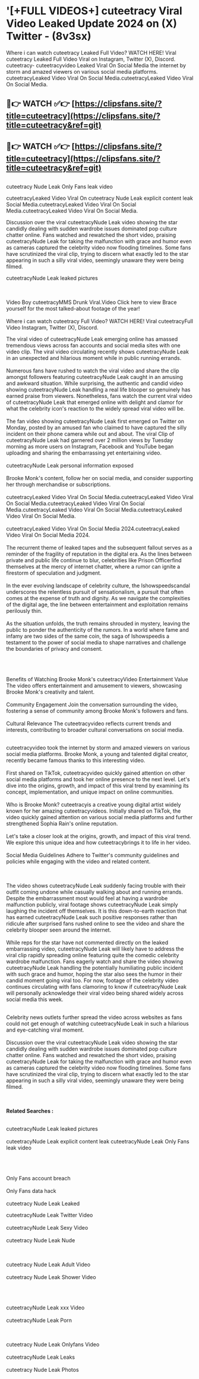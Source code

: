 #  '[+FULL VIDEOS+] cuteetracy Viral Video Leaked Update 2024 on (X) Twitter - (8v3sx)

Where i can watch cuteetracy Leaked Full Video? WATCH HERE! Viral cuteetracy Leaked Full Video Viral on Instagram, Twitter (X), Discord.
cuteetracy- cuteetracyvideo Leaked Viral On Social Media the internet by storm and amazed viewers on various social media platforms.
cuteetracyLeaked Video Viral On Social Media.cuteetracyLeaked Video Viral On Social Media.




## 🔴👉 WATCH ✅👉 [https://clipsfans.site/?title=cuteetracy](https://clipsfans.site/?title=cuteetracy&ref=git)


## 🔴👉 WATCH ✅👉 [https://clipsfans.site/?title=cuteetracy](https://clipsfans.site/?title=cuteetracy&ref=git)
##


cuteetracy Nude Leak Only Fans leak video 


cuteetracyLeaked Video Viral On  cuteetracy Nude Leak explicit content leak Social Media.cuteetracyLeaked Video Viral On Social Media.cuteetracyLeaked Video Viral On Social Media.



Discussion over the viral cuteetracyNude Leak video showing the star candidly dealing with sudden wardrobe issues dominated pop culture chatter online. Fans watched and rewatched the short video, praising cuteetracyNude Leak for taking the malfunction with grace and humor even as cameras captured the celebrity video now flooding timelines. Some fans have scrutinized the viral clip, trying to discern what exactly led to the star appearing in such a silly viral video, seemingly unaware they were being filmed.


cuteetracyNude Leak leaked pictures


  <br>

  <br>
Video Boy cuteetracyMMS Drunk Viral.Video Click here to view Brace yourself for the most talked-about footage of the year!
<br><br>
Where i can watch cuteetracy Full Video? WATCH HERE! Viral cuteetracyFull Video Instagram, Twitter (X), Discord.

The viral video of cuteetracyNude Leak emerging online has amassed tremendous views across fan accounts and social media sites with one video clip. The viral video circulating recently shows cuteetracyNude Leak in an unexpected and hilarious moment while in public running errands.
<br><br>
Numerous fans have rushed to watch the viral video and share the clip amongst followers featuring cuteetracyNude Leak caught in an amusing and awkward situation. While surprising, the authentic and candid video showing cuteetracyNude Leak handling a real life blooper so genuinely has earned praise from viewers. Nonetheless, fans watch the current viral video of cuteetracyNude Leak that emerged online with delight and clamor for what the celebrity icon's reaction to the widely spread viral video will be.
<br><br>
The fan video showing cuteetracyNude Leak first emerged on Twitter on Monday, posted by an amused fan who claimed to have captured the silly incident on their phone camera while out and about. The viral Clip of cuteetracyNude Leak had garnered over 2 million views by Tuesday morning as more users on Instagram, Facebook and YouTube began uploading and sharing the embarrassing yet entertaining video.
<br><br>
cuteetracyNude Leak personal information exposed
<br><br>
Brooke Monk's content, follow her on social media, and consider supporting her through merchandise or subscriptions.
<br><br>
cuteetracyLeaked Video Viral On Social Media.cuteetracyLeaked Video Viral On Social Media.cuteetracyLeaked Video Viral On Social Media.cuteetracyLeaked Video Viral On Social Media.cuteetracyLeaked Video Viral On Social Media.
<br><br>
cuteetracyLeaked Video Viral On Social Media 2024.cuteetracyLeaked Video Viral On Social Media 2024.
<br><br>
The recurrent theme of leaked tapes and the subsequent fallout serves as a reminder of the fragility of reputation in the digital era. As the lines between private and public life continue to blur, celebrities like Prison Officerfind themselves at the mercy of internet chatter, where a rumor can ignite a firestorm of speculation and judgment.
<br><br>
In the ever evolving landscape of celebrity culture, the Ishowspeedscandal underscores the relentless pursuit of sensationalism, a pursuit that often comes at the expense of truth and dignity. As we navigate the complexities of the digital age, the line between entertainment and exploitation remains perilously thin.
<br><br>
As the situation unfolds, the truth remains shrouded in mystery, leaving the public to ponder the authenticity of the rumors. In a world where fame and infamy are two sides of the same coin, the saga of Ishowspeedis a testament to the power of social media to shape narratives and challenge the boundaries of privacy and consent.
<br><br>

<br><br>
Benefits of Watching Brooke Monk's cuteetracyVideo Entertainment Value The video offers entertainment and amusement to viewers, showcasing Brooke Monk's creativity and talent.
<br><br>
Community Engagement Join the conversation surrounding the video, fostering a sense of community among Brooke Monk's followers and fans.
<br><br>
Cultural Relevance The cuteetracyvideo reflects current trends and interests, contributing to broader cultural conversations on social media.
<br><br>


cuteetracyvideo took the internet by storm and amazed viewers on various social media platforms. Brooke Monk, a young and talented digital creator, recently became famous thanks to this interesting video.
<br><br>
First shared on TikTok, cuteetracyvideo quickly gained attention on other social media platforms and took her online presence to the next level. Let's dive into the origins, growth, and impact of this viral trend by examining its concept, implementation, and unique impact on online communities.
<br><br>
Who is Brooke Monk? cuteetracyis a creative young digital artist widely known for her amazing cuteetracyvideos. Initially shared on TikTok, the video quickly gained attention on various social media platforms and further strengthened Sophia Rain's online reputation.
<br><br>
Let's take a closer look at the origins, growth, and impact of this viral trend. We explore this unique idea and how cuteetracybrings it to life in her video.
<br><br>
Social Media Guidelines Adhere to Twitter's community guidelines and policies while engaging with the video and related content.


<br><br>
The video shows cuteetracyNude Leak suddenly facing trouble with their outfit coming undone while casually walking about and running errands. Despite the embarrassment most would feel at having a wardrobe malfunction publicly, viral footage shows cuteetracyNude Leak simply laughing the incident off themselves. It is this down-to-earth reaction that has earned cuteetracyNude Leak such positive responses rather than ridicule after surprised fans rushed online to see the video and share the celebrity blooper seen around the internet.
<br><br>
While reps for the star have not commented directly on the leaked embarrassing video, cuteetracyNude Leak will likely have to address the viral clip rapidly spreading online featuring quite the comedic celebrity wardrobe malfunction. Fans eagerly watch and share the video showing cuteetracyNude Leak handling the potentially humiliating public incident with such grace and humor, hoping the star also sees the humor in their candid moment going viral too. For now, footage of the celebrity video continues circulating with fans clamoring to know if cuteetracyNude Leak will personally acknowledge their viral video being shared widely across social media this week.
<br><br>

Celebrity news outlets further spread the video across websites as fans could not get enough of watching cuteetracyNude Leak in such a hilarious and eye-catching viral moment.
<br><br>
Discussion over the viral cuteetracyNude Leak video showing the star candidly dealing with sudden wardrobe issues dominated pop culture chatter online. Fans watched and rewatched the short video, praising cuteetracyNude Leak for taking the malfunction with grace and humor even as cameras captured the celebrity video now flooding timelines. Some fans have scrutinized the viral clip, trying to discern what exactly led to the star appearing in such a silly viral video, seemingly unaware they were being filmed.


<br><br>
<strong>Related Searches :</strong>
<br><br>

cuteetracyNude Leak leaked pictures
<br><br>
cuteetracyNude Leak explicit content leak
cuteetracyNude Leak Only Fans leak video
<br><br>

<br><br>
Only Fans account breach
<br><br>
Only Fans data hack
<br><br>
cuteetracy Nude Leak Leaked

cuteetracyNude Leak Twitter Video
<br><br>
cuteetracyNude Leak Sexy Video
<br><br>
cuteetracy Nude Leak Nude

<br><br>
cuteetracy Nude Leak Adult Video
<br><br>
cuteetracy Nude Leak Shower Video
<br><br>

<br><br>
cuteetracyNude Leak xxx Video
<br><br>
cuteetracyNude Leak Porn

<br><br>
cuteetracy Nude Leak Onlyfans Video
<br><br>
cuteetracyNude Leak Leaks
<br><br>
cuteetracy Nude Leak Photos